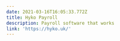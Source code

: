```yaml
---
date: 2021-03-16T16:05:33.772Z
title: Hyko Payroll
description: Payroll software that works
link: 'https://hyko.uk/'
---
```


